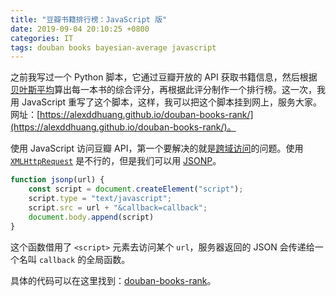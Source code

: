 ```yaml
---
title: "豆瓣书籍排行榜：JavaScript 版"
date: 2019-09-04 20:10:25 +0800
categories: IT
tags: douban books bayesian-average javascript
---
```


之前我写过一个 Python 脚本，它通过豆瓣开放的 API 获取书籍信息，然后根据[贝叶斯平均](/2019/08/30/ji-yu-bei-xie-si-ping-jun-zhi-zuo-dou-ban-shu-ji-pai-xing-bang.html)算出每一本书的综合评分，再根据此评分制作一个排行榜。这一次，我用 JavaScript 重写了这个脚本，这样，我可以把这个脚本挂到网上，服务大家。网址：[https://alexddhuang.github.io/douban-books-rank/](https://alexddhuang.github.io/douban-books-rank/)。

使用 JavaScript 访问豆瓣 API，第一个要解决的就是[跨域访问](https://developer.mozilla.org/zh-CN/docs/Web/HTTP/Access_control_CORS)的问题。使用 [`XMLHttpRequest`](https://developer.mozilla.org/en-US/docs/Web/API/XMLHttpRequest) 是不行的，但是我们可以用 [JSONP](https://www.w3schools.com/js/js_json_jsonp.asp)。

```javascript
function jsonp(url) {
    const script = document.createElement("script");
    script.type = "text/javascript";
    script.src = url + "&callback=callback";
    document.body.append(script)
}
```

这个函数借用了 `<script>` 元素去访问某个 `url`，服务器返回的 JSON 会传递给一个名叫 `callback` 的全局函数。

具体的代码可以在这里找到：[douban-books-rank](https://github.com/alexddhuang/douban-books-rank)。
